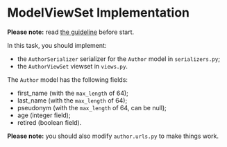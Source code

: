 # ModelViewSet Implementation

**Please note:** read [the guideline](https://github.com/mate-academy/py-task-guideline/blob/main/README.md)
before start.

In this task, you should implement:
- the `AuthorSerializer` serializer for the `Author` model in `serializers.py`;
- the `AuthorViewSet` viewset in `views.py`.

The `Author` model has the following fields:
- first_name (with the `max_length` of 64);
- last_name (with the `max_length` of 64);
- pseudonym (with the `max_length` of 64, can be null);
- age (integer field);
- retired (boolean field).

**Please note:** you should also modify `author.urls.py` to make things work.
